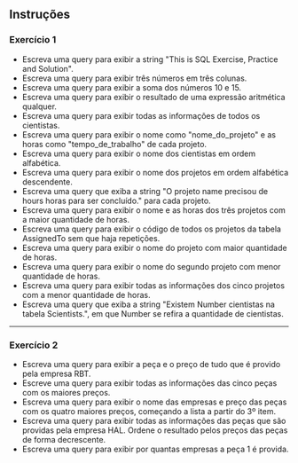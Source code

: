 ## Instruções

### Exercício 1
 - Escreva uma query para exibir a string "This is SQL Exercise, Practice and Solution".
 - Escreva uma query para exibir três números em três colunas.
 - Escreva uma query para exibir a soma dos números 10 e 15.
 - Escreva uma query para exibir o resultado de uma expressão aritmética qualquer.
 - Escreva uma query para exibir todas as informações de todos os cientistas.
 - Escreva uma query para exibir o nome como "nome_do_projeto" e as horas como "tempo_de_trabalho" de cada projeto.
 - Escreva uma query para exibir o nome dos cientistas em ordem alfabética.
 - Escreva uma query para exibir o nome dos projetos em ordem alfabética descendente.
 - Escreva uma query que exiba a string "O projeto name precisou de hours horas para ser concluído." para cada projeto.
 - Escreva uma query para exibir o nome e as horas dos três projetos com a maior quantidade de horas.
 - Escreva uma query para exibir o código de todos os projetos da tabela AssignedTo sem que haja repetições.
 - Escreva uma query para exibir o nome do projeto com maior quantidade de horas.
 - Escreva uma query para exibir o nome do segundo projeto com menor quantidade de horas.
 - Escreva uma query para exibir todas as informações dos cinco projetos com a menor quantidade de horas.
 - Escreva uma query que exiba a string "Existem Number cientistas na tabela Scientists.", em que Number se refira a quantidade de cientistas.

---
### Exercício 2
 - Escreva uma query para exibir a peça e o preço de tudo que é provido pela empresa RBT.
 - Escreve uma query para exibir todas as informações das cinco peças com os maiores preços.
 - Escreva uma query para exibir o nome das empresas e preço das peças com os quatro maiores preços, começando a lista a partir do 3º item.
 - Escreva uma query para exibir todas as informações das peças que são providas pela empresa HAL. Ordene o resultado pelos preços das peças de forma decrescente.
 - Escreva uma query para exibir por quantas empresas a peça 1 é provida.
